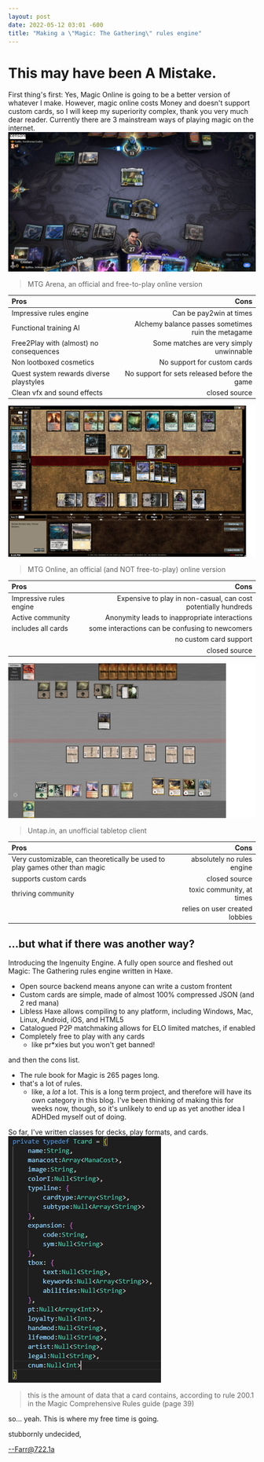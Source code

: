 ```yaml
---
layout: post
date: 2022-05-12 03:01 -600
title: "Making a \"Magic: The Gathering\" rules engine"
---
```


# This may have been A Mistake.

First thing's first: Yes, Magic Online is going to be a better version of whatever I make.  However, magic online costs Money and doesn't support custom cards, so I will keep my superiority complex, thank you very much dear reader.
Currently there are 3 mainstream ways of playing magic on the internet.
![the mechanically consistent one](/assets/images/20220512/Arena.png)
> MTG Arena, an official and free-to-play online version

|Pros | Cons|
|:----|----:|
|Impressive rules engine|Can be pay2win at times|
|Functional training AI|Alchemy balance passes sometimes ruin the metagame|
|Free2Play with (almost) no consequences|Some matches are very simply unwinnable|
|Non lootboxed cosmetics|No support for custom cards|
|Quest system rewards diverse playstyles|No support for sets released before the game|
|Clean vfx and sound effects|closed source|

![the expensive one](/assets/images/20220512/Online.png)
> MTG Online, an official (and NOT free-to-play) online version

|Pros | Cons|
|:----|----:|
|Impressive rules engine|Expensive to play in non-casual, can cost potentially hundreds|
|Active community|Anonymity leads to inappropriate interactions|
|includes all cards|some interactions can be confusing to newcomers|
| |no custom card support|
| |closed source|

![the confusing one](/assets/images/20220512/Untap.png)
> Untap.in, an unofficial tabletop client

|Pros | Cons|
|:----|----:|
|Very customizable, can theoretically be used to play games other than magic|absolutely no rules engine|
|supports custom cards|closed source|
|thriving community|toxic community, at times|
| |relies on user created lobbies|

## ...but what if there was another way?

Introducing the Ingenuity Engine. A fully open source and fleshed out Magic: The Gathering rules engine written in Haxe.
* Open source backend means anyone can write a custom frontent
* Custom cards are simple, made of almost 100% compressed JSON (and 2 red mana)
* Libless Haxe allows compiling to any platform, including Windows, Mac, Linux, Android, iOS, and HTML5
* Catalogued P2P matchmaking allows for ELO limited matches, if enabled
* Completely free to play with any cards
    * like pr*xies but you won't get banned!

and then the cons list.
* The rule book for Magic is 265 pages long.
* that's a lot of rules.
    * like, a *lot* a lot.
This is a long term project, and therefore will have its own category in this blog.
I've been thinking of making this for weeks now, though, so it's unlikely to end up as yet another idea I ADHDed myself out of doing.

So far, I've written classes for decks, play formats, and cards.
![there's a lot of shit that goes into a single card actually](/assets/images/20220512/cardTypedef.png)
> this is the amount of data that a card contains, according to rule 200.1 in the Magic Comprehensive Rules guide (page 39)

so... yeah. This is where my free time is going.

stubbornly undecided,

[--Farr@722.1a](https://mtg.fandom.com/wiki/Illegal_action)
